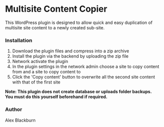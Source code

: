 # Multisite Content Copier #

This WordPress plugin is designed to allow quick and easy duplication of multisite site content to a newly created sub-site.

### Installation ###

1. Download the plugin files and compress into a zip archive
2. Install the plugin via the backend by uploading the zip file
3. Network activate the plugin
4. In the plugin settings in the network admin choose a site to copy content from and a site to copy content to
5. Click the 'Copy content' button to overwrite all the second site content with that of the first site

**Note: This plugin does not create database or uploads folder backups. You must do this yourself beforehand if required.**

### Author ###

Alex Blackburn